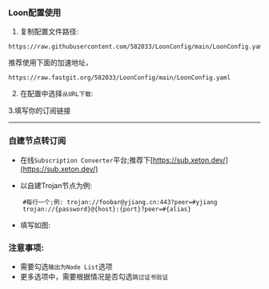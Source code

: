 
### Loon配置使用

1. 复制配置文件路径:
```
https://raw.githubusercontent.com/582033/LoonConfig/main/LoonConfig.yaml
```
推荐使用下面的加速地址，
```
https://raw.fastgit.org/582033/LoonConfig/main/LoonConfig.yaml
```
2. 在配置中选择`从URL下载`:
[](./sta/conf1.jpg)

3.填写你的订阅链接

[](./sta/conf2.jpg)


---

### 自建节点转订阅
* 在线`Subscription Converter`平台;推荐下[https://sub.xeton.dev/](https://sub.xeton.dev/)

* 以自建Trojan节点为例:
```
	#每行一个;例: trojan://foobar@yjiang.cn:443?peer=#yjiang
	trojan://{password}@{host}:{port}?peer=#{alias}
```

* 填写如图:
[](https://github.com/582033/LoonConfig/blob/main/example.png?raw=true)

### 注意事项:
* 需要勾选`输出为Node List`选项
* 更多选项中，需要根据情况是否勾选`跳过证书验证`
